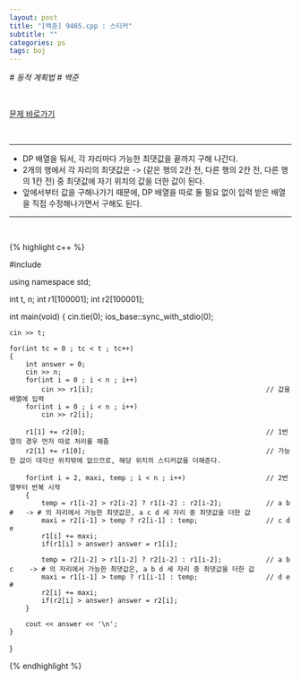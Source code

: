 ```yaml
---
layout: post
title: "[백준] 9465.cpp : 스티커"
subtitle: ""
categories: ps
tags: boj
---
```


*# 동적 계획법 # 백준*

<br>

[문제 바로가기](https://www.acmicpc.net/problem/9465)

<br>

---

- DP 배열을 둬서, 각 자리마다 가능한 최댓값을 끝까지 구해 나간다.
- 2개의 행에서 각 자리의 최댓값은 -> (같은 행의 2칸 전, 다른 행의 2칸 전, 다른 행의 1칸 전) 중 최댓값에 자기 위치의 값을 더한 값이 된다.
- 앞에서부터 값을 구해나가기 때문에, DP 배열을 따로 둘 필요 없이 입력 받은 배열을 직접 수정해나가면서 구해도 된다.

---
<br>

{% highlight c++ %}

#include <iostream>

using namespace std;

int t, n;
int r1[100001];
int r2[100001];

int main(void)
{
    cin.tie(0);
    ios_base::sync_with_stdio(0);

    cin >> t;

    for(int tc = 0 ; tc < t ; tc++)
    {
        int answer = 0;
        cin >> n;
        for(int i = 0 ; i < n ; i++)
            cin >> r1[i];                                           // 값을 배열에 입력
        for(int i = 0 ; i < n ; i++)
            cin >> r2[i];

        r1[1] += r2[0];                                             // 1번 열의 경우 먼저 따로 처리를 해줌
        r2[1] += r1[0];                                             // 가능한 값이 대각선 위치밖에 없으므로, 해당 위치의 스티커값을 더해준다.

        for(int i = 2, maxi, temp ; i < n ; i++)                    // 2번 열부터 반복 시작
        {
            temp = r1[i-2] > r2[i-2] ? r1[i-2] : r2[i-2];           // a b #   -> # 의 자리에서 가능한 최댓값은, a c d 세 자리 중 최댓값을 더한 값
            maxi = r2[i-1] > temp ? r2[i-1] : temp;                 // c d e
            r1[i] += maxi;
            if(r1[i] > answer) answer = r1[i];

            temp = r2[i-2] > r1[i-2] ? r2[i-2] : r1[i-2];           // a b c    -> # 의 자리에서 가능한 최댓값은, a b d 세 자리 중 최댓값을 더한 값
            maxi = r1[i-1] > temp ? r1[i-1] : temp;                 // d e #
            r2[i] += maxi;
            if(r2[i] > answer) answer = r2[i];
        }

        cout << answer << '\n';
    }
}

{% endhighlight %}

